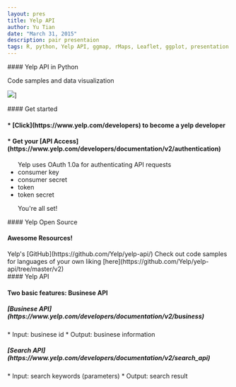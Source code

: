 ```yaml
---
layout: pres
title: Yelp API
author: Yu Tian
date: "March 31, 2015"
description: pair presentaion
tags: R, python, Yelp API, ggmap, rMaps, Leaflet, ggplot, presentation
---
```


<section>
	<section>
#### Yelp API in Python

Code samples and data visualization

![](https://s3-media1.fl.yelpassets.com/assets/2/www/img/279dca8060b5/developers/top_shelf/api.png)]

</section>
</section>



<section>
	<section>
#### Get started
<H4>* [Click](https://www.yelp.com/developers) to become a yelp developer</H4>

<H4>* Get your [API Access](https://www.yelp.com/developers/documentation/v2/authentication)</H4>
<ul>
Yelp uses OAuth 1.0a for authenticating API requests
<li>consumer key</li>
<li>consumer secret</li>
<li>token</li>
<li>token secret</li>

You're all set!
</ul>
</section>
  <section>
#### Yelp Open Source
<H4>Awesome Resources!</H4>
  Yelp's [GitHub](https://github.com/Yelp/yelp-api/)
  Check out code samples for languages of your own liking [here](https://github.com/Yelp/yelp-api/tree/master/v2)
</section>
  <section>
#### Yelp API
<H4>Two basic features: Businese API</H4>
<H5>[Businese API](https://www.yelp.com/developers/documentation/v2/business)</H5>
  * Input: businese id
  * Output: businese information
<H5>[Search API](https://www.yelp.com/developers/documentation/v2/search_api)</H5>
  * Input: search keywords (parameters)
  * Output: search result
</section>
</section>
